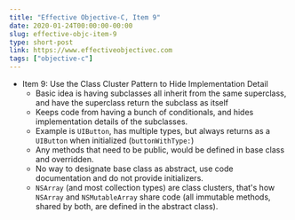 ```yaml
---
title: "Effective Objective-C, Item 9"
date: 2020-01-24T00:00:00-00:00
slug: effective-objc-item-9
type: short-post
link: https://www.effectiveobjectivec.com
tags: ["objective-c"]
---
```


* Item 9: Use the Class Cluster Pattern to Hide Implementation Detail
    * Basic idea is having subclasses all inherit from the same superclass, and have the superclass return the subclass as itself
    * Keeps code from having a bunch of conditionals, and hides implementation details of the subclasses.
    * Example is `UIButton`, has multiple types, but always returns as a `UIButton` when initialized (`buttonWithType:`)
    * Any methods that need to be public, would be defined in base class and overridden.
    * No way to designate base class as abstract, use code documentation and do not provide initializers.
    * `NSArray` (and most collection types) are class clusters, that's how `NSArray` and `NSMutableArray` share code (all immutable methods, shared by both, are defined in the abstract class).